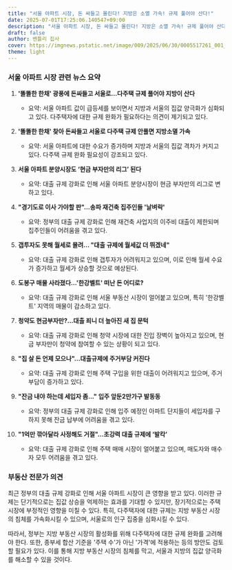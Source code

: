 ```yaml
---
title: "서울 아파트 시장, 돈 싸들고 몰린다! 지방은 소멸 가속! 규제 풀어야 산다!"
date: 2025-07-01T17:25:06.140547+09:00
description: "서울 아파트 시장, 돈 싸들고 몰린다! 지방은 소멸 가속! 규제 풀어야 산다!"
draft: false
author: 벤틀리 집사
cover: https://imgnews.pstatic.net/image/009/2025/06/30/0005517261_001_20250630213112211.jpg
theme: light
---
```


### 서울 아파트 시장 관련 뉴스 요약

1. **'똘똘한 한채' 광풍에 돈싸들고 서울로…다주택 규제 풀어야 지방이 산다**
   - 요약: 서울 아파트 값이 급등세를 보이면서 지방과 서울의 집값 양극화가 심화되고 있다. 다주택자에 대한 규제 완화가 필요하다는 의견이 제기되고 있다.

2. **'똘똘한 한채' 찾아 돈싸들고 서울로 다주택 규제 안풀면 지방소멸 가속**
   - 요약: 서울 아파트에 대한 수요가 증가하며 지방과 서울의 집값 격차가 커지고 있다. 다주택 규제 완화 필요성이 강조되고 있다.

3. **서울 아파트 분양시장도 ‘현금 부자만의 리그’ 된다**
   - 요약: 대출 규제 강화로 인해 서울 아파트 분양시장이 현금 부자만의 리그로 변하고 있다.

4. **"경기도로 이사 가야할 판"…송파 재건축 집주인들 '날벼락'**
   - 요약: 정부의 대출 규제 강화로 인해 재건축 사업지의 이주비 대출이 제한되며 집주인들이 어려움을 겪고 있다.

5. **갭투자도 못해 월세로 몰려… "대출 규제에 월세값 더 뛰겠네"**
   - 요약: 대출 규제 강화로 인해 갭투자가 어려워지고 있으며, 이로 인해 월세 수요가 증가하고 월세가 상승할 것으로 예상된다.

6. **도봉구 매물 사라졌다…'한강벨트' 떠난 돈 어디로?**
   - 요약: 대출 규제 강화로 인해 서울 부동산 시장이 얼어붙고 있으며, 특히 '한강벨트' 지역의 매물이 감소하고 있다.

7. **청약도 현금부자만?…대출 죄니 더 높아진 새 집 문턱**
   - 요약: 대출 규제 강화로 인해 청약 시장에 대한 진입 장벽이 높아지고 있으며, 현금 부자만이 청약에 참여할 수 있는 상황이 되고 있다.

8. **"집 살 돈 언제 모으나"…대출규제에 주거부담 커진다**
   - 요약: 대출 규제 강화로 인해 주택 구입을 위한 대출이 어려워지고 있으며, 주거 부담이 증가하고 있다.

9. **"잔금 내야 하는데 세입자 좀..." 입주 앞둔2만가구 발동동**
   - 요약: 정부의 대출 규제 강화로 인해 입주 예정인 아파트 단지들이 세입자를 구하지 못해 잔금 납부에 어려움을 겪고 있다.

10. **"1억만 깎아달라 사정해도 거절"…초강력 대출 규제에 ‘발칵’**
    - 요약: 대출 규제 강화로 인해 주택 매매 시장이 얼어붙고 있으며, 매도자와 매수자 모두 어려움을 겪고 있다.

### 부동산 전문가 의견

최근 정부의 대출 규제 강화로 인해 서울 아파트 시장이 큰 영향을 받고 있다. 이러한 규제는 단기적으로는 집값 상승을 억제하는 효과를 기대할 수 있지만, 장기적으로는 주택 시장에 부정적인 영향을 미칠 수 있다. 특히, 다주택자에 대한 규제는 지방 부동산 시장의 침체를 가속화시킬 수 있으며, 서울로의 인구 집중을 심화시킬 수 있다.

따라서, 정부는 지방 부동산 시장의 활성화를 위해 다주택자에 대한 규제 완화를 고려해야 한다. 또한, 종부세 합산 기준을 '주택 수'가 아닌 '가격'에 적용하는 등의 방안도 검토할 필요가 있다. 이를 통해 지방 부동산 시장의 침체를 막고, 서울과 지방의 집값 양극화를 해소할 수 있을 것이다.